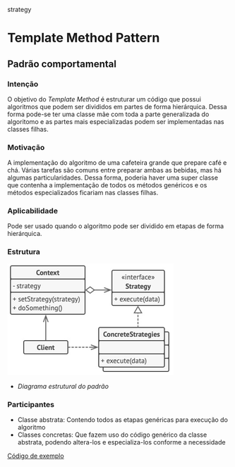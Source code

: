 strategy
# Template Method Pattern
## Padrão comportamental

### Intenção
O objetivo do *Template Method* é estruturar um código que possui algoritmos que podem ser divididos em partes de forma hierárquica. Dessa forma pode-se ter uma classe mãe com toda a parte generalizada do algoritomo e as partes mais especializadas podem ser implementadas nas classes filhas.

### Motivação
A implementação do algoritmo de uma cafeteira grande que prepare café e chá. Várias tarefas são comuns entre preparar ambas as bebidas, mas há algumas particularidades. Dessa forma, poderia haver uma super classe que contenha a implementação de todos os métodos genéricos e os métodos especializados ficariam nas classes filhas.

### Aplicabilidade
Pode ser usado quando o algoritmo pode ser dividido em etapas de forma hierárquica.

### Estrutura
![Diagrama estrutural do padrão](./diagrama-padrao.jpg)
- *Diagrama estrutural do padrão*


### Participantes
- Classe abstrata: Contendo todos as etapas genéricas para execução do algoritmo
- Classes concretas: Que fazem uso do código genérico da classe abstrata, podendo altera-los e especializa-los conforme a necessidade

[Código de exemplo](./exemplo)
